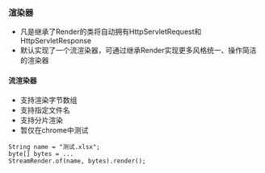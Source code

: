 ### 渲染器
- 凡是继承了Render的类将自动拥有HttpServletRequest和HttpServletResponse
- 默认实现了一个流渲染器，可通过继承Render实现更多风格统一、操作简洁的渲染器

#### 流渲染器
- 支持渲染字节数组
- 支持指定文件名
- 支持分片渲染
- 暂仅在chrome中测试
```
String name = "测试.xlsx";
byte[] bytes = ...
StreamRender.of(name, bytes).render();
```